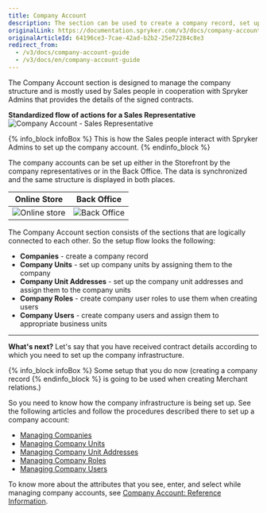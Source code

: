 ```yaml
---
title: Company Account
description: The section can be used to create a company record, set up company units and company unit addresses, create company user roles, etc in the Back Office.
originalLink: https://documentation.spryker.com/v3/docs/company-account-guide
originalArticleId: 64196ce3-7cae-42ad-b2b2-25e72284c8e3
redirect_from:
  - /v3/docs/company-account-guide
  - /v3/docs/en/company-account-guide
---
```


The Company Account section is designed to manage the company structure and is mostly used by Sales people in cooperation with Spryker Admins that provides the details of the signed contracts.

**Standardized flow of actions for a Sales Representative**
![Company Account - Sales Representative](https://spryker.s3.eu-central-1.amazonaws.com/docs/User+Guides/Back+Office+User+Guides/Company+Account/company-account-section.png) 

{% info_block infoBox %}
This is how the Sales people interact with Spryker Admins to set up the company account.
{% endinfo_block %}

The company accounts can be set up either in the Storefront by the company representatives or in the Back Office. The data is synchronized and the same structure is displayed in both places.

| Online Store | Back Office |
| --- | --- |
| ![Online store](https://spryker.s3.eu-central-1.amazonaws.com/docs/User+Guides/Back+Office+User+Guides/Company+Account/online-store-company-account.png)  | ![Back Office](https://spryker.s3.eu-central-1.amazonaws.com/docs/User+Guides/Back+Office+User+Guides/Company+Account/back-office-company-account.png)  |

The Company Account section consists of the sections that are logically connected to each other. So the setup flow looks the following:
* **Companies** - create a company record
* **Company Units** - set up company units by assigning them to the company
* **Company Unit Addresses** - set up the company unit addresses and assign them to the company units
* **Company Roles** - create company user roles to use them when creating users
* **Company Users** - create company users and assign them to appropriate business units

***
**What's next?**
Let's say that you have received contract details according to which you need to set up the company infrastructure. 

{% info_block infoBox %}
Some setup that you do now (creating a company record
{% endinfo_block %} is going to be used when creating Merchant relations.)

So you need to know how the company infrastructure is being set up.
See the following articles and follow the procedures described there to set up a company account:
* [Managing Companies](/docs/scos/user/user-guides/201907.0/back-office-user-guide/company-account/managing-a-company-account/managing-companies.html)
* [Managing Company Units](/docs/scos/user/user-guides/201907.0/back-office-user-guide/company-account/managing-a-company-account/managing-company-units.html)
* [Managing Company Unit Addresses](/docs/scos/user/user-guides/201907.0/back-office-user-guide/company-account/managing-a-company-account/managing-company-unit-addresses.html)
* [Managing Company Roles](/docs/scos/user/user-guides/201907.0/back-office-user-guide/company-account/managing-a-company-account/managing-company-roles.html)
* [Managing Company Users](/docs/scos/user/user-guides/201907.0/back-office-user-guide/company-account/managing-a-company-account/managing-company-users.html)

To know more about the attributes that you see, enter, and select while managing company accounts, see [Company Account: Reference Information](/docs/scos/user/user-guides/201907.0/back-office-user-guide/company-account/references/company-account-reference-information.html).
